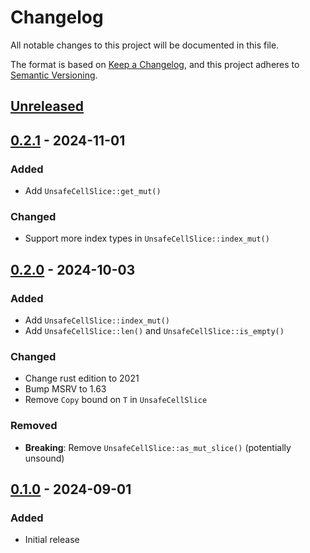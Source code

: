 # Changelog

All notable changes to this project will be documented in this file.

The format is based on [Keep a Changelog](https://keepachangelog.com/en/1.0.0/),
and this project adheres to [Semantic Versioning](https://semver.org/spec/v2.0.0.html).

## [Unreleased]

## [0.2.1] - 2024-11-01

### Added
 - Add `UnsafeCellSlice::get_mut()`

### Changed
 - Support more index types in `UnsafeCellSlice::index_mut()`

## [0.2.0] - 2024-10-03

### Added
 - Add `UnsafeCellSlice::index_mut()`
 - Add `UnsafeCellSlice::len()` and `UnsafeCellSlice::is_empty()`

### Changed
 - Change rust edition to 2021
 - Bump MSRV to 1.63
 - Remove `Copy` bound on `T` in `UnsafeCellSlice`

### Removed
 - **Breaking**: Remove `UnsafeCellSlice::as_mut_slice()` (potentially unsound)

## [0.1.0] - 2024-09-01

### Added
 - Initial release

[unreleased]: https://github.com/LDeakin/unsafe_cell_slice/compare/v0.2.1...HEAD
[0.2.1]: https://github.com/LDeakin/unsafe_cell_slice/releases/tag/v0.2.1
[0.2.0]: https://github.com/LDeakin/unsafe_cell_slice/releases/tag/v0.2.0
[0.1.0]: https://github.com/LDeakin/unsafe_cell_slice/releases/tag/v0.1.0
